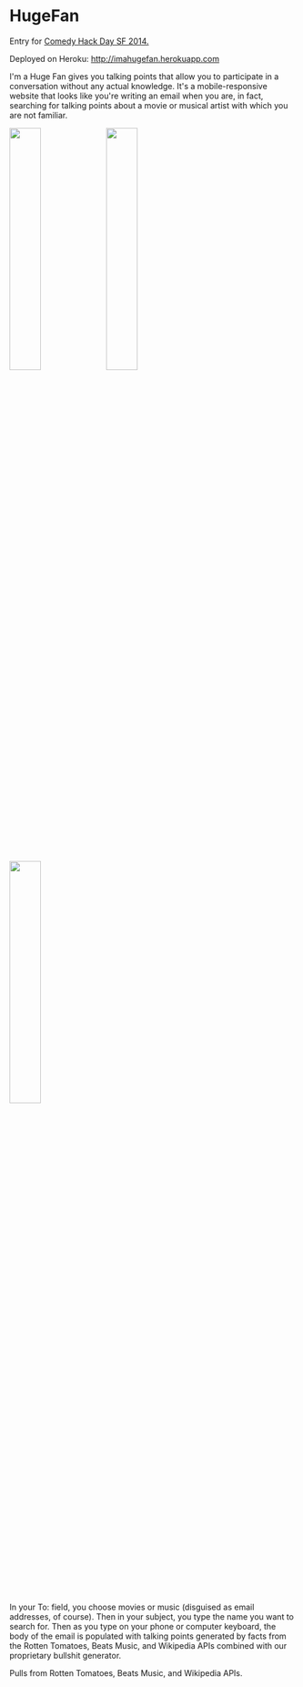HugeFan
=======

Entry for <a href="http://www.comedyhackday.org">Comedy Hack Day SF 2014.</a> 

Deployed on Heroku: <a href="http://imahugefan.herokuapp.com">http://imahugefan.herokuapp.com</a>

I'm a Huge Fan gives you talking points that allow you to participate in a conversation without any actual knowledge. It's a mobile-responsive website that looks like you're writing an email when you are, in fact, searching for talking points about a movie or musical artist with which you are not familiar.

<img width="33%" height="33%" src="https://github.com/vietjew/HugeFan/blob/master/app/assets/images/sample3.png">
<img width="33%" height="33%" src="https://github.com/vietjew/HugeFan/blob/master/app/assets/images/sample2.png">
<img width="33%" height="33%" src="https://github.com/vietjew/HugeFan/blob/master/app/assets/images/sample1.png">

In your To: field, you choose movies or music (disguised as email addresses, of course). Then in your subject, you type the name you want to search for. Then as you type on your phone or computer keyboard, the body of the email is populated with talking points generated by facts from the Rotten Tomatoes, Beats Music, and Wikipedia APIs combined with our proprietary bullshit generator.

Pulls from Rotten Tomatoes, Beats Music, and Wikipedia APIs. 
